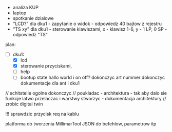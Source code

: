 - analiza KUP
- laptop
- spotkanie dzialowe
- "LCD?" dla dku1 - zapytanie o widok - odpowiedz 40 bajtow z rejestru
- "TS xy" dla dku1 - sterowanie klawiszami, x - klawisz 1-6, y - 1 LP, 0 SP - odpowiedz "TS"

plan:
-  [ ] dku1:
	- [x] lcd
	- [x] sterowanie przyciskami,
	- [ ] help
	- [ ] bootup state hallo world i on off?
dokonczyc art nummer
dokonczyc dokumentacje dla ant i dku1

// schitstelle ogolne dokonczyc
// poukladac - architektura - tak aby dalo sie funkcje latwo przelaczac i warstwy stworzyc - dokumentacja architektury
// zrobic digital twin


!!! sprawdzic przycisk req na kablu

platforma do tworzenia MillimarTool
JSON do befehlow, parametrow itp